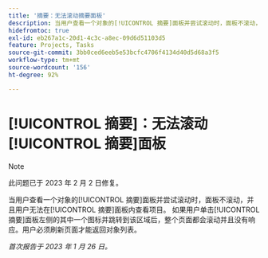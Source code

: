 ```yaml
---
title: '摘要：无法滚动摘要面板'
description: 当用户查看一个对象的[!UICONTROL 摘要]面板并尝试滚动时，面板不滚动，并且用户无法在[!UICONTROL 摘要]面板内查看项目。 如果用户单击[!UICONTROL 摘要]面板左侧的其中一个图标并跳转到该区域后，整个页面都会滚动并且没有响应。用户必须刷新页面才能返回到列表。
hidefromtoc: true
exl-id: eb267a1c-20d1-4c3c-a8ec-09d6d51103d5
feature: Projects, Tasks
source-git-commit: 3bb0ced6eeb5e53bcfc4706f4134d40d5d68a3f5
workflow-type: tm+mt
source-wordcount: '156'
ht-degree: 92%

---
```


# [!UICONTROL 摘要]：无法滚动[!UICONTROL 摘要]面板

>[!NOTE]
>
>此问题已于 2023 年 2 月 2 日修复。

当用户查看一个对象的[!UICONTROL 摘要]面板并尝试滚动时，面板不滚动，并且用户无法在[!UICONTROL 摘要]面板内查看项目。 如果用户单击[!UICONTROL 摘要]面板左侧的其中一个图标并跳转到该区域后，整个页面都会滚动并且没有响应。用户必须刷新页面才能返回对象列表。

_首次报告于 2023 年 1 月 26 日。_
